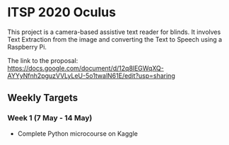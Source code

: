 # ITSP 2020 Oculus

This project is a camera-based assistive text reader for blinds. It involves Text Extraction from the image and converting the Text to Speech using a Raspberry Pi.

The link to the proposal: https://docs.google.com/document/d/12q8lEGWqXQ-AYYyNfnh2pguzVVLyLeU-5o1twalN61E/edit?usp=sharing
## Weekly Targets

### Week 1 (7 May - 14 May)

* Complete Python microcourse on Kaggle


